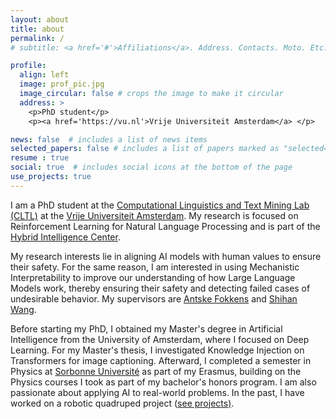 ```yaml
---
layout: about
title: about
permalink: /
# subtitle: <a href='#'>Affiliations</a>. Address. Contacts. Moto. Etc.

profile:
  align: left
  image: prof_pic.jpg
  image_circular: false # crops the image to make it circular
  address: >
    <p>PhD student</p>
    <p><a href='https://vu.nl'>Vrije Universiteit Amsterdam</a> </p>

news: false  # includes a list of news items
selected_papers: false # includes a list of papers marked as "selected={true}"
resume : true
social: true  # includes social icons at the bottom of the page
use_projects: true
---
```


I am a PhD student at the <a href='http://www.cltl.nl/'>Computational Linguistics and Text Mining Lab (CLTL)</a> at the <a href='https://vu.nl'>Vrije Universiteit Amsterdam</a>. My research is focused on Reinforcement Learning for Natural Language Processing and is part of the <a href='https://www.hybrid-intelligence-centre.nl/'>Hybrid Intelligence Center</a>.

My research interests lie in aligning AI models with human values to ensure their safety. For the same reason, I am interested in using Mechanistic Interpretability to improve our understanding of how Large Language Models work, thereby ensuring their safety and detecting failed cases of undesirable behavior.
My supervisors are [Antske Fokkens](http://wordpress.let.vupr.nl/antske/) and [Shihan Wang](https://www.uu.nl/medewerkers/SWang2).

Before starting my PhD, I obtained my Master's degree in Artificial Intelligence from the University of Amsterdam, where I focused on Deep Learning. For my Master's thesis, I investigated Knowledge Injection on Transformers for image captioning. 
Afterward, I completed a semester in Physics at <a href="http://www.parisphysicsmaster.com/">Sorbonne Université</a> as part of my Erasmus, building on the Physics courses I took as part of my bachelor's honors program. 
I am also passionate about applying AI to real-world problems. In the past, I have worked on a robotic quadruped project (<a href="{{ '/projects/' | relative_url }}">see projects)</a>.


